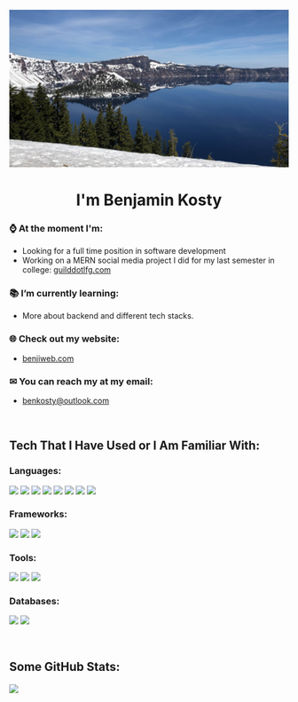 ![Header](https://raw.githubusercontent.com/Bentheperson101/bentheperson101.github.io/main/public/images/mountains.jpg "Header")
<h1 align="center">I'm Benjamin Kosty</h1>

<h3>⌚ At the moment I'm:</h3>

- Looking for a full time position in software development
- Working on a MERN social media project I did for my last semester in college: [guilddotlfg.com](guilddotlfg.com)

<h3>📚 I’m currently learning:</h3> 

- More about backend and different tech stacks. 

<h3>🌐 Check out my website:</h3>

- [benjiweb.com](benjiweb.com)

<h3>✉ You can reach my at my email:</h3> 

- benkosty@outlook.com

<br>
<h2>Tech That I Have Used or I Am Familiar With:</h2>
<h3 align="left">Languages: </h3>
<p align="left"> 
  <img src="https://img.shields.io/badge/Python-3776AB?style=for-the-badge" />
  <img src="https://img.shields.io/badge/HTML5-E34F26?style=for-the-badge" />
  <img src="https://img.shields.io/badge/CSS3-1572B6?style=for-the-badge" />
  <img src="https://img.shields.io/badge/JavaScript-323330?style=for-the-badge" />
  <img src="https://img.shields.io/badge/C%2B%2B-00599C?style=for-the-badge" />
  <img src="https://img.shields.io/badge/C%23-239120?style=for-the-badge" />
  <img src="https://img.shields.io/badge/Java-ED8B00?style=for-the-badge" />
  <img src="https://img.shields.io/badge/PHP-777BB4?style=for-the-badge" />
</p>
<h3 align="left">Frameworks:</h3>
<p align="left"> 
  <img src="https://img.shields.io/badge/.NET-512BD4?style=for-the-badge" />
  <img src="https://img.shields.io/badge/React-20232A?style=for-the-badge" />
  <img src="https://img.shields.io/badge/Bootstrap-563D7C?style=for-the-badge" />
</p>
<h3 align="left">Tools:</h3>
<p align="left"> 
  <img src="https://img.shields.io/badge/Visual_Studio_Code-0078D4?style=for-the-badge" />
  <img src="https://img.shields.io/badge/Visual_Studio-5C2D91?style=for-the-badge" />
  <img src="https://img.shields.io/badge/Eclipse-2C2255?style=for-the-badge" />
</p>
<h3 align="left">Databases:</h3>
<p align="left"> 
  <img src="https://img.shields.io/badge/MySQL-00000F?style=for-the-badge" />
  <img src="https://img.shields.io/badge/MongoDB-4EA94B?style=for-the-badge" />
</p>

<br>
<h2>Some GitHub Stats:</h2>
<img align="center" src="https://github-readme-stats.vercel.app/api/top-langs/?username=timcreative&layout=compact&theme=cobalt&hide_border=true" />
